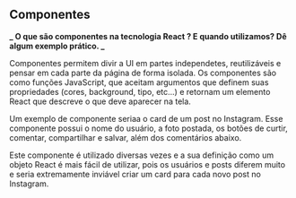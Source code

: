 ## Componentes

**_ O que são componentes na tecnologia React ? E quando utilizamos? Dê algum exemplo prático. _**

Componentes permitem divir a UI em partes independetes, reutilizáveis e pensar em cada parte da página de forma isolada. Os componentes são como funções JavaScript, que aceitam argumentos que definem suas propriedades (cores, background, tipo, etc...) e retornam um elemento React que descreve o que deve aparecer na tela.

Um exemplo de componente seriaa o card de um post no Instagram. Esse componente possui o nome do usuário, a foto postada, os botões de curtir, comentar, compartilhar e salvar, além dos comentários abaixo.

Este componente é utilizado diversas vezes e a sua definição como um objeto React é mais fácil de utilizar, pois os usuários e posts diferem muito e seria extremamente inviável criar um card para cada novo post no Instagram.
